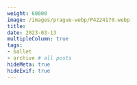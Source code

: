 ```yaml
---
weight: 60000
image: /images/prague-webp/P4224170.webp
title:
date: 2023-03-13
multipleColumn: true
tags:
- ballet
- archive # all posts
hideMeta: true
hideExif: true
---
```

